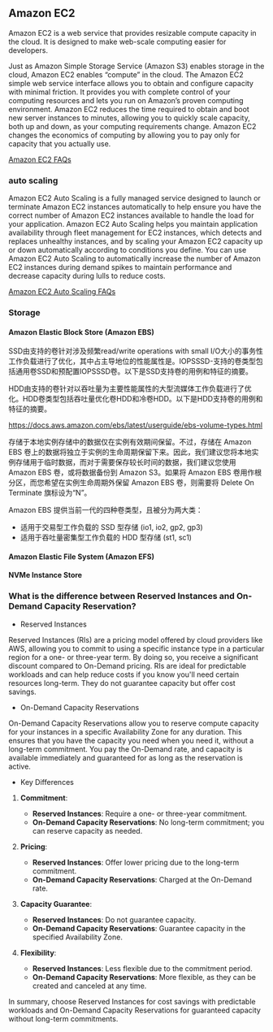 ## Amazon EC2

Amazon EC2 is a web service that provides resizable compute capacity in the cloud. It is designed to make web-scale computing easier for developers.

Just as Amazon Simple Storage Service (Amazon S3) enables storage in the cloud, Amazon EC2 enables “compute” in the cloud.  The Amazon EC2 simple web service interface allows you to obtain and configure capacity with minimal friction. It provides you with complete control of your computing resources and lets you run on Amazon’s proven computing environment. Amazon EC2 reduces the time required to obtain and boot new server instances to minutes, allowing you to quickly scale capacity, both up and down, as your computing requirements change. Amazon EC2 changes the economics of computing by allowing you to pay only for capacity that you actually use.

[Amazon EC2 FAQs](https://aws.amazon.com/ec2/faqs/?nc=sn&loc=5)


### auto scaling

Amazon EC2 Auto Scaling is a fully managed service designed to launch or terminate Amazon EC2 instances automatically to help ensure you have the correct number of Amazon EC2 instances available to handle the load for your application. Amazon EC2 Auto Scaling helps you maintain application availability through fleet management for EC2 instances, which detects and replaces unhealthy instances, and by scaling your Amazon EC2 capacity up or down automatically according to conditions you define. You can use Amazon EC2 Auto Scaling to automatically increase the number of Amazon EC2 instances during demand spikes to maintain performance and decrease capacity during lulls to reduce costs.

[Amazon EC2 Auto Scaling FAQs](https://aws.amazon.com/ec2/autoscaling/faqs/)

### Storage

#### Amazon Elastic Block Store (Amazon EBS)

SSD由支持的卷针对涉及频繁read/write operations with small I/O大小的事务性工作负载进行了优化，其中占主导地位的性能属性是。IOPSSSD-支持的卷类型包括通用卷SSD和预配置IOPSSSD卷。以下是SSD支持卷的用例和特征的摘要。

HDD由支持的卷针对以吞吐量为主要性能属性的大型流媒体工作负载进行了优化。HDD卷类型包括吞吐量优化卷HDD和冷卷HDD。以下是HDD支持卷的用例和特征的摘要。

https://docs.aws.amazon.com/ebs/latest/userguide/ebs-volume-types.html

存储于本地实例存储中的数据仅在实例有效期间保留。不过，存储在 Amazon EBS 卷上的数据将独立于实例的生命周期保留下来。因此，我们建议您将本地实例存储用于临时数据，而对于需要保存较长时间的数据，我们建议您使用 Amazon EBS 卷，或将数据备份到 Amazon S3。如果将 Amazon EBS 卷用作根分区，而您希望在实例生命周期外保留 Amazon EBS 卷，则需要将 Delete On Terminate 旗标设为“N”。

Amazon EBS 提供当前一代的四种卷类型，且被分为两大类：
- 适用于交易型工作负载的 SSD 型存储 (io1, io2, gp2, gp3)
- 适用于吞吐量密集型工作负载的 HDD 型存储 (st1, sc1)

#### Amazon Elastic File System (Amazon EFS)

#### NVMe Instance Store


### What is the difference between Reserved Instances and On-Demand Capacity Reservation?


- Reserved Instances

Reserved Instances (RIs) are a pricing model offered by cloud providers like AWS, allowing you to commit to using a specific instance type in a particular region for a one- or three-year term. By doing so, you receive a significant discount compared to On-Demand pricing. RIs are ideal for predictable workloads and can help reduce costs if you know you'll need certain resources long-term. They do not guarantee capacity but offer cost savings.

- On-Demand Capacity Reservations

On-Demand Capacity Reservations allow you to reserve compute capacity for your instances in a specific Availability Zone for any duration. This ensures that you have the capacity you need when you need it, without a long-term commitment. You pay the On-Demand rate, and capacity is available immediately and guaranteed for as long as the reservation is active.

- Key Differences

1. **Commitment**:
   - **Reserved Instances**: Require a one- or three-year commitment.
   - **On-Demand Capacity Reservations**: No long-term commitment; you can reserve capacity as needed.

2. **Pricing**:
   - **Reserved Instances**: Offer lower pricing due to the long-term commitment.
   - **On-Demand Capacity Reservations**: Charged at the On-Demand rate.

3. **Capacity Guarantee**:
   - **Reserved Instances**: Do not guarantee capacity.
   - **On-Demand Capacity Reservations**: Guarantee capacity in the specified Availability Zone.

4. **Flexibility**:
   - **Reserved Instances**: Less flexible due to the commitment period.
   - **On-Demand Capacity Reservations**: More flexible, as they can be created and canceled at any time.

In summary, choose Reserved Instances for cost savings with predictable workloads and On-Demand Capacity Reservations for guaranteed capacity without long-term commitments.
